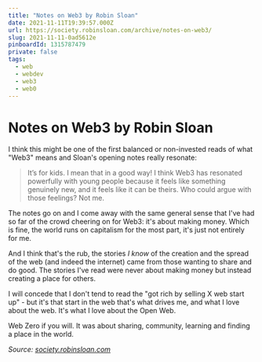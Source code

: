```yaml
---
title: "Notes on Web3 by Robin Sloan"
date: 2021-11-11T19:39:57.000Z
url: https://society.robinsloan.com/archive/notes-on-web3/
slug: 2021-11-11-0ad5612e
pinboardId: 1315787479
private: false
tags:
  - web
  - webdev
  - web3
  - web0
---
```


# Notes on Web3 by Robin Sloan

I think this might be one of the first balanced or non-invested reads of what "Web3" means and Sloan's opening notes really resonate:

> It’s for kids. I mean that in a good way! I think Web3 has resonated powerfully with young people because it feels like something genuinely new, and it feels like it can be theirs. Who could argue with those feelings? Not me.

The notes go on and I come away with the same general sense that I've had so far of the crowd cheering on for Web3: it's about making money. Which is fine, the world runs on capitalism for the most part, it's just not entirely for me.

And I think that's the rub, the stories _I know_ of the creation and the spread of the web (and indeed the internet) came from those wanting to share and do good. The stories I've read were never about making money but instead creating a place for others.

I will concede that I don't tend to read the "got rich by selling X web start up" - but it's that start in the web that's what drives me, and what I love about the web. It's what I love about the Open Web.

Web Zero if you will. It was about sharing, community, learning and finding a place in the world.

_Source: [society.robinsloan.com](https://society.robinsloan.com/archive/notes-on-web3/)_
